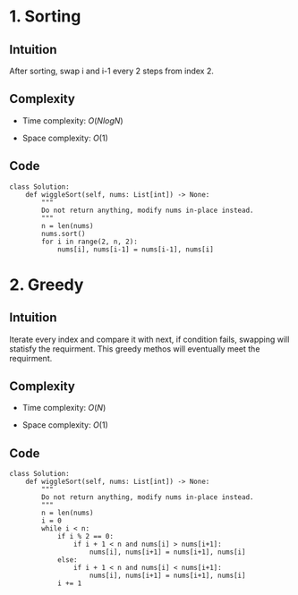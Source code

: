 # 1. Sorting

## Intuition
After sorting, swap i and i-1 every 2 steps from index 2.

## Complexity
- Time complexity:
    $O(NlogN)$

- Space complexity:
    $O(1)$

## Code
```python3 []
class Solution:
    def wiggleSort(self, nums: List[int]) -> None:
        """
        Do not return anything, modify nums in-place instead.
        """
        n = len(nums)
        nums.sort()
        for i in range(2, n, 2):
            nums[i], nums[i-1] = nums[i-1], nums[i]
```


# 2. Greedy

## Intuition
Iterate every index and compare it with next, if condition fails, swapping will statisfy the requirment. This greedy methos will eventually meet the requirment.

## Complexity
- Time complexity:
    $O(N)$

- Space complexity:
    $O(1)$

## Code
```python3 []
class Solution:
    def wiggleSort(self, nums: List[int]) -> None:
        """
        Do not return anything, modify nums in-place instead.
        """
        n = len(nums)
        i = 0
        while i < n:
            if i % 2 == 0:
                if i + 1 < n and nums[i] > nums[i+1]:
                    nums[i], nums[i+1] = nums[i+1], nums[i]
            else:
                if i + 1 < n and nums[i] < nums[i+1]:
                    nums[i], nums[i+1] = nums[i+1], nums[i]
            i += 1
```
